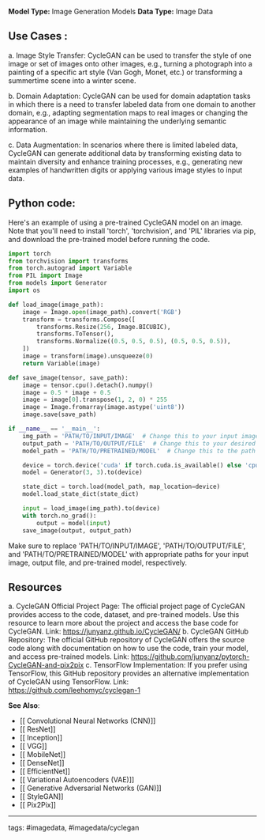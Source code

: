 **Model Type:**  Image Generation Models
**Data Type:**  Image Data

## Use Cases :

a. Image Style Transfer: CycleGAN can be used to transfer the style of one image or set of images onto other images, e.g., turning a photograph into a painting of a specific art style (Van Gogh, Monet, etc.) or transforming a summertime scene into a winter scene.

b. Domain Adaptation: CycleGAN can be used for domain adaptation tasks in which there is a need to transfer labeled data from one domain to another domain, e.g., adapting segmentation maps to real images or changing the appearance of an image while maintaining the underlying semantic information.

c. Data Augmentation: In scenarios where there is limited labeled data, CycleGAN can generate additional data by transforming existing data to maintain diversity and enhance training processes, e.g., generating new examples of handwritten digits or applying various image styles to input data.


## Python code: 

Here's an example of using a pre-trained CycleGAN model on an image. Note that you'll need to install 'torch', 'torchvision', and 'PIL' libraries via pip, and download the pre-trained model before running the code.

```python
import torch
from torchvision import transforms
from torch.autograd import Variable
from PIL import Image
from models import Generator
import os

def load_image(image_path):
    image = Image.open(image_path).convert('RGB')
    transform = transforms.Compose([
        transforms.Resize(256, Image.BICUBIC),
        transforms.ToTensor(),
        transforms.Normalize((0.5, 0.5, 0.5), (0.5, 0.5, 0.5)),
    ])
    image = transform(image).unsqueeze(0)
    return Variable(image)

def save_image(tensor, save_path):
    image = tensor.cpu().detach().numpy()
    image = 0.5 * image + 0.5
    image = image[0].transpose(1, 2, 0) * 255
    image = Image.fromarray(image.astype('uint8'))
    image.save(save_path)

if __name__ == '__main__':
    img_path = 'PATH/TO/INPUT/IMAGE'  # Change this to your input image path
    output_path = 'PATH/TO/OUTPUT/FILE'  # Change this to your desired output path
    model_path = 'PATH/TO/PRETRAINED/MODEL'  # Change this to the path of the pre-trained CycleGAN model

    device = torch.device('cuda' if torch.cuda.is_available() else 'cpu')
    model = Generator(3, 3).to(device)

    state_dict = torch.load(model_path, map_location=device)
    model.load_state_dict(state_dict)

    input = load_image(img_path).to(device)
    with torch.no_grad():
        output = model(input)
    save_image(output, output_path)

```

Make sure to replace 'PATH/TO/INPUT/IMAGE', 'PATH/TO/OUTPUT/FILE', and 'PATH/TO/PRETRAINED/MODEL' with appropriate paths for your input image, output file, and pre-trained model, respectively.


## Resources

a. CycleGAN Official Project Page: The official project page of CycleGAN provides access to the code, dataset, and pre-trained models. Use this resource to learn more about the project and access the base code for CycleGAN.
Link: https://junyanz.github.io/CycleGAN/
b. CycleGAN GitHub Repository: The official GitHub repository of CycleGAN offers the source code along with documentation on how to use the code, train your model, and access pre-trained models.
Link: https://github.com/junyanz/pytorch-CycleGAN-and-pix2pix
c. TensorFlow Implementation: If you prefer using TensorFlow, this GitHub repository provides an alternative implementation of CycleGAN using TensorFlow.
Link: https://github.com/leehomyc/cyclegan-1

**See Also**:

- [[ Convolutional Neural Networks (CNN)]]
- [[ ResNet]]
- [[ Inception]]
- [[ VGG]]
- [[ MobileNet]]
- [[ DenseNet]]
- [[ EfficientNet]]
- [[ Variational Autoencoders (VAE)]]
- [[ Generative Adversarial Networks (GAN)]]
- [[ StyleGAN]]
- [[ Pix2Pix]]

---
tags: #imagedata, #imagedata/cyclegan

